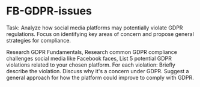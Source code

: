 # FB-GDPR-issues

Task: Analyze how social media platforms may potentially violate GDPR regulations. Focus on identifying key areas of concern and propose general strategies for compliance.

Research GDPR Fundamentals, Research common GDPR compliance challenges social media like Facebook faces, 
List 5 potential GDPR violations related to your chosen platform. For each violation:
Briefly describe the violation.
Discuss why it's a concern under GDPR.
Suggest a general approach for how the platform could improve to comply with GDPR.
